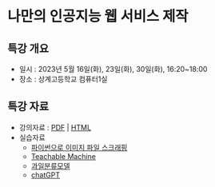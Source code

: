 # 나만의 인공지능 웹 서비스 제작

## 특강 개요
* 일시 : 2023년 5월 16일(화), 23일(화), 30일(화), 16:20~18:00
* 장소 : 상계고등학교 컴퓨터1실

## 특강 자료
* 강의자료 : [PDF]() | [HTML]()
* 실습자료
  - [파이썬으로 이미지 파일 스크래핑]()
  - [Teachable Machine](https://teachablemachine.withgoogle.com/)
  - [과일분류모델](https://tm-image-demo.glitch.me/)
  - [chatGPT](https://chat.openai.com/)
  